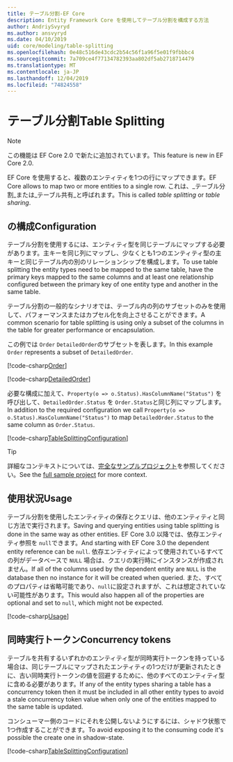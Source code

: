 ```yaml
---
title: テーブル分割-EF Core
description: Entity Framework Core を使用してテーブル分割を構成する方法
author: AndriySvyryd
ms.author: ansvyryd
ms.date: 04/10/2019
uid: core/modeling/table-splitting
ms.openlocfilehash: 0e48c516de43cdc2b54c56f1a96f5e01f9fbbbc4
ms.sourcegitcommit: 7a709ce4f77134782393aa802df5ab2718714479
ms.translationtype: MT
ms.contentlocale: ja-JP
ms.lasthandoff: 12/04/2019
ms.locfileid: "74824558"
---
```

# <a name="table-splitting"></a><span data-ttu-id="a88a8-103">テーブル分割</span><span class="sxs-lookup"><span data-stu-id="a88a8-103">Table Splitting</span></span>

>[!NOTE]
> <span data-ttu-id="a88a8-104">この機能は EF Core 2.0 で新たに追加されています。</span><span class="sxs-lookup"><span data-stu-id="a88a8-104">This feature is new in EF Core 2.0.</span></span>

<span data-ttu-id="a88a8-105">EF Core を使用すると、複数のエンティティを1つの行にマップできます。</span><span class="sxs-lookup"><span data-stu-id="a88a8-105">EF Core allows to map two or more entities to a single row.</span></span> <span data-ttu-id="a88a8-106">これは、_テーブル分割_または_テーブル共有_と呼ばれます。</span><span class="sxs-lookup"><span data-stu-id="a88a8-106">This is called _table splitting_ or _table sharing_.</span></span>

## <a name="configuration"></a><span data-ttu-id="a88a8-107">の構成</span><span class="sxs-lookup"><span data-stu-id="a88a8-107">Configuration</span></span>

<span data-ttu-id="a88a8-108">テーブル分割を使用するには、エンティティ型を同じテーブルにマップする必要があります。主キーを同じ列にマップし、少なくとも1つのエンティティ型の主キーと同じテーブル内の別のリレーションシップを構成します。</span><span class="sxs-lookup"><span data-stu-id="a88a8-108">To use table splitting the entity types need to be mapped to the same table, have the primary keys mapped to the same columns and at least one relationship configured between the primary key of one entity type and another in the same table.</span></span>

<span data-ttu-id="a88a8-109">テーブル分割の一般的なシナリオでは、テーブル内の列のサブセットのみを使用して、パフォーマンスまたはカプセル化を向上させることができます。</span><span class="sxs-lookup"><span data-stu-id="a88a8-109">A common scenario for table splitting is using only a subset of the columns in the table for greater performance or encapsulation.</span></span>

<span data-ttu-id="a88a8-110">この例では `Order` `DetailedOrder`のサブセットを表します。</span><span class="sxs-lookup"><span data-stu-id="a88a8-110">In this example `Order` represents a subset of `DetailedOrder`.</span></span>

[!code-csharp[Order](../../../samples/core/Modeling/TableSplitting/Order.cs?name=Order)]

[!code-csharp[DetailedOrder](../../../samples/core/Modeling/TableSplitting/DetailedOrder.cs?name=DetailedOrder)]

<span data-ttu-id="a88a8-111">必要な構成に加えて、`Property(o => o.Status).HasColumnName("Status")` を呼び出して、`DetailedOrder.Status` を `Order.Status`と同じ列にマップします。</span><span class="sxs-lookup"><span data-stu-id="a88a8-111">In addition to the required configuration we call `Property(o => o.Status).HasColumnName("Status")` to map `DetailedOrder.Status` to the same column as `Order.Status`.</span></span>

[!code-csharp[TableSplittingConfiguration](../../../samples/core/Modeling/TableSplitting/TableSplittingContext.cs?name=TableSplitting&highlight=3)]

> [!TIP]
> <span data-ttu-id="a88a8-112">詳細なコンテキストについては、[完全なサンプルプロジェクト](https://github.com/aspnet/EntityFramework.Docs/tree/master/samples/core/Modeling/TableSplitting)を参照してください。</span><span class="sxs-lookup"><span data-stu-id="a88a8-112">See the [full sample project](https://github.com/aspnet/EntityFramework.Docs/tree/master/samples/core/Modeling/TableSplitting) for more context.</span></span>

## <a name="usage"></a><span data-ttu-id="a88a8-113">使用状況</span><span class="sxs-lookup"><span data-stu-id="a88a8-113">Usage</span></span>

<span data-ttu-id="a88a8-114">テーブル分割を使用したエンティティの保存とクエリは、他のエンティティと同じ方法で実行されます。</span><span class="sxs-lookup"><span data-stu-id="a88a8-114">Saving and querying entities using table splitting is done in the same way as other entities.</span></span> <span data-ttu-id="a88a8-115">EF Core 3.0 以降では、依存エンティティ参照を `null`できます。</span><span class="sxs-lookup"><span data-stu-id="a88a8-115">And starting with EF Core 3.0 the dependent entity reference can be `null`.</span></span> <span data-ttu-id="a88a8-116">依存エンティティによって使用されているすべての列がデータベースで `NULL` 場合は、クエリの実行時にインスタンスが作成されません。</span><span class="sxs-lookup"><span data-stu-id="a88a8-116">If all of the columns used by the dependent entity are `NULL` is the database then no instance for it will be created when queried.</span></span> <span data-ttu-id="a88a8-117">また、すべてのプロパティは省略可能であり、`null`に設定されますが、これは想定されていない可能性があります。</span><span class="sxs-lookup"><span data-stu-id="a88a8-117">This would also happen all of the properties are optional and set to `null`, which might not be expected.</span></span>

[!code-csharp[Usage](../../../samples/core/Modeling/TableSplitting/Program.cs?name=Usage)]

## <a name="concurrency-tokens"></a><span data-ttu-id="a88a8-118">同時実行トークン</span><span class="sxs-lookup"><span data-stu-id="a88a8-118">Concurrency tokens</span></span>

<span data-ttu-id="a88a8-119">テーブルを共有するいずれかのエンティティ型が同時実行トークンを持っている場合は、同じテーブルにマップされたエンティティの1つだけが更新されたときに、古い同時実行トークンの値を回避するために、他のすべてのエンティティ型に含める必要があります。</span><span class="sxs-lookup"><span data-stu-id="a88a8-119">If any of the entity types sharing a table has a concurrency token then it must be included in all other entity types to avoid a stale concurrency token value when only one of the entities mapped to the same table is updated.</span></span>

<span data-ttu-id="a88a8-120">コンシューマー側のコードにそれを公開しないようにするには、シャドウ状態で1つ作成することができます。</span><span class="sxs-lookup"><span data-stu-id="a88a8-120">To avoid exposing it to the consuming code it's possible the create one in shadow-state.</span></span>

[!code-csharp[TableSplittingConfiguration](../../../samples/core/Modeling/TableSplitting/TableSplittingContext.cs?name=ConcurrencyToken&highlight=2)]
